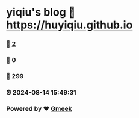 # yiqiu's blog :link: https://huyiqiu.github.io 
### :page_facing_up: [2](https://huyiqiu.github.io/tag.html) 
### :speech_balloon: 0 
### :hibiscus: 299 
### :alarm_clock: 2024-08-14 15:49:31 
### Powered by :heart: [Gmeek](https://github.com/Meekdai/Gmeek)

